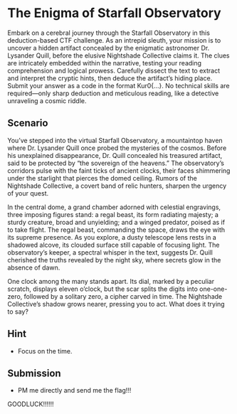# The Enigma of Starfall Observatory
Embark on a cerebral journey through the Starfall Observatory in this deduction-based CTF challenge. As an intrepid sleuth, your mission is to uncover a hidden artifact concealed by the enigmatic astronomer Dr. Lysander Quill, before the elusive Nightshade Collective claims it. The clues are intricately embedded within the narrative, testing your reading comprehension and logical prowess. Carefully dissect the text to extract and interpret the cryptic hints, then deduce the artifact’s hiding place. Submit your answer as a code in the format Kur0{...}. No technical skills are required—only sharp deduction and meticulous reading, like a detective unraveling a cosmic riddle.

## Scenario
You’ve stepped into the virtual Starfall Observatory, a mountaintop haven where Dr. Lysander Quill once probed the mysteries of the cosmos. Before his unexplained disappearance, Dr. Quill concealed his treasured artifact, said to be protected by “the sovereign of the heavens.” The observatory’s corridors pulse with the faint ticks of ancient clocks, their faces shimmering under the starlight that pierces the domed ceiling. Rumors of the Nightshade Collective, a covert band of relic hunters, sharpen the urgency of your quest.

In the central dome, a grand chamber adorned with celestial engravings, three imposing figures stand: a regal beast, its form radiating majesty; a sturdy creature, broad and unyielding; and a winged predator, poised as if to take flight. The regal beast, commanding the space, draws the eye with its supreme presence. As you explore, a dusty telescope lens rests in a shadowed alcove, its clouded surface still capable of focusing light. The observatory’s keeper, a spectral whisper in the text, suggests Dr. Quill cherished the truths revealed by the night sky, where secrets glow in the absence of dawn.

One clock among the many stands apart. Its dial, marked by a peculiar scratch, displays eleven o’clock, but the scar splits the digits into one-one-zero, followed by a solitary zero, a cipher carved in time. The Nightshade Collective’s shadow grows nearer, pressing you to act. What does it trying to say?

## Hint
- Focus on the time.

## Submission
- PM me directly and send me the flag!!!

GOODLUCK!!!!!!
